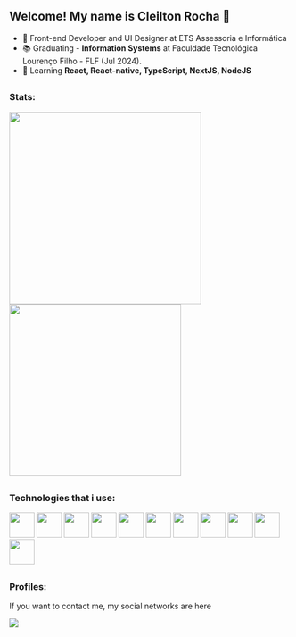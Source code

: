 ## Welcome! My name is Cleilton Rocha 👋

- 🔭 Front-end Developer and UI Designer at ETS Assessoria e Informática
- 📚 Graduating - **Information Systems** at Faculdade Tecnológica Lourenço Filho - FLF (Jul 2024).</li>
- 🌱 Learning **React, React-native, TypeScript, NextJS, NodeJS**


##

### Stats:

<div style="display: inline;">
  <img width='344em' src="https://github-readme-stats.vercel.app/api?username=CleiltonRocha&show_icons=true&theme=tokyonight" />
  <img width='308em' src="https://github-readme-stats.vercel.app/api/top-langs/?username=CleiltonRocha&layout=compact&langs_count=10&theme=tokyonight" />
</div>

##

### Technologies that i use:

<div style="display: inline;">
<img width='45' heigth='45' src="https://cdn.jsdelivr.net/gh/devicons/devicon/icons/html5/html5-original.svg" />
<img width='45' heigth='45' src="https://cdn.jsdelivr.net/gh/devicons/devicon/icons/css3/css3-original.svg" />
<img width='45' heigth='45' src="https://cdn.jsdelivr.net/gh/devicons/devicon/icons/javascript/javascript-plain.svg" />
<img width='45' heigth='45' src="https://cdn.jsdelivr.net/gh/devicons/devicon/icons/typescript/typescript-original.svg" />
<img width='45' heigth='45' src="https://cdn.jsdelivr.net/gh/devicons/devicon/icons/react/react-original.svg" />
<img width='45' heigth='45' src="https://cdn.jsdelivr.net/gh/devicons/devicon/icons/angular/angular-original.svg" />
  
  <img width='45' heigth='45' src="https://cdn.jsdelivr.net/gh/devicons/devicon/icons/tailwindcss/tailwindcss-original-wordmark.svg" />
<img width='45' heigth='45' src="https://cdn.jsdelivr.net/gh/devicons/devicon/icons/bootstrap/bootstrap-original.svg" />
<img width='45' heigth='45' src="https://cdn.jsdelivr.net/gh/devicons/devicon/icons/cakephp/cakephp-original.svg" />
<img width='45' heigth='45' src="https://cdn.jsdelivr.net/gh/devicons/devicon/icons/mysql/mysql-original.svg" />
<img width='45' heigth='45' src="https://cdn.jsdelivr.net/gh/devicons/devicon/icons/postgresql/postgresql-original.svg" />

</div>

##

### Profiles:

If you want to contact me, my social networks are here

<a href="https://www.linkedin.com/in/cleilton-rocha-180047211/"><img src="https://img.shields.io/badge/linkedin-%230077B5.svg?style=for-the-badge&logo=linkedin&logoColor=white"/></a>

<!--
**CleiltonRocha/CleiltonRocha** is a ✨ _special_ ✨ repository because its `README.md` (this file) appears on your GitHub profile.

Here are some ideas to get you started:

- 🔭 I’m currently working on ...
- 🌱 I’m currently learning ...
- 👯 I’m looking to collaborate on ...
- 🤔 I’m looking for help with ...
- 💬 Ask me about ...
- 📫 How to reach me: ...
- 😄 Pronouns: ...
- ⚡ Fun fact: ...
-->
